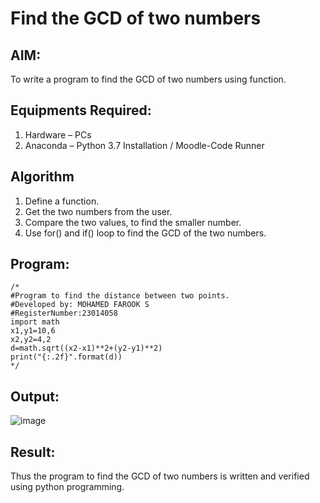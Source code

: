 # Find the GCD of two numbers

## AIM:
To write a program to find the GCD of two numbers using function.

## Equipments Required:
1. Hardware – PCs
2. Anaconda – Python 3.7 Installation / Moodle-Code Runner

## Algorithm
1. Define a function.
2. Get the two numbers from the user.
3. Compare the two values, to find the smaller number.
4. Use for() and if() loop to find the GCD of the two numbers.

## Program:
```
/*
#Program to find the distance between two points.
#Developed by: MOHAMED FAROOK S
#RegisterNumber:23014058
import math 
x1,y1=10,6
x2,y2=4,2
d=math.sqrt((x2-x1)**2+(y2-y1)**2)
print("{:.2f}".format(d)) 
*/
```

## Output:
![image](https://github.com/AkilaMohan/GCD-of-two-numbers/assets/150319482/fc855ae5-8ae0-458d-93c8-29d1f5367a74)



## Result:
Thus the program to find the GCD of two numbers is written and verified using python programming.
